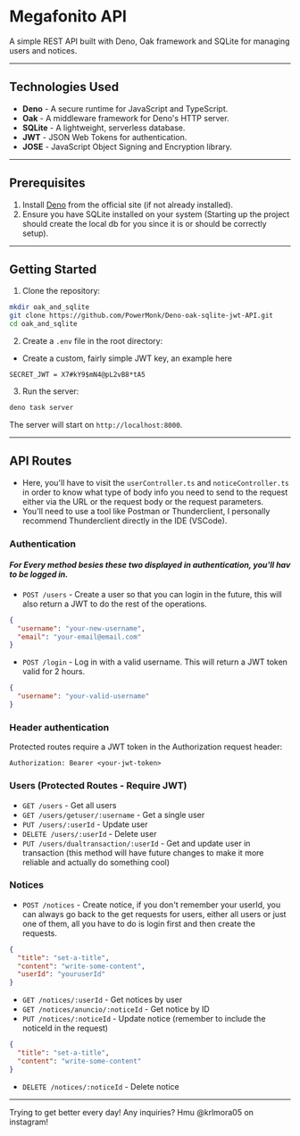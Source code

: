 # Megafonito API

A simple REST API built with Deno, Oak framework and SQLite for managing users and notices.

---

## Technologies Used

- **Deno** - A secure runtime for JavaScript and TypeScript.
- **Oak** - A middleware framework for Deno's HTTP server.
- **SQLite** - A lightweight, serverless database.
- **JWT** - JSON Web Tokens for authentication.
- **JOSE** - JavaScript Object Signing and Encryption library.

---

## Prerequisites

1. Install [Deno](https://docs.deno.com/runtime/getting_started/installation/) from the official site (if not already installed).
2. Ensure you have SQLite installed on your system (Starting up the project should create the local db for you since it is or should be correctly setup).

---

## Getting Started

1. Clone the repository:

```bash
mkdir oak_and_sqlite
git clone https://github.com/PowerMonk/Deno-oak-sqlite-jwt-API.git
cd oak_and_sqlite
```

2. Create a `.env` file in the root directory:

- Create a custom, fairly simple JWT key, an example here

```
SECRET_JWT = X7#kY9$mN4@pL2vB8*tA5
```

3. Run the server:

```bash
deno task server
```

The server will start on `http://localhost:8000`.

---

## API Routes

- Here, you'll have to visit the `userController.ts` and `noticeController.ts` in order to know what type of body info you need to send to the request either via the URL or the request body or the request parameters.
- You'll need to use a tool like Postman or Thunderclient, I personally recommend Thunderclient directly in the IDE (VSCode).

### Authentication

#### **_For Every method besies these two displayed in authentication, you'll hav to be logged in._**

- `POST /users` - Create a user so that you can login in the future, this will also return a JWT to do the rest of the operations.

```json
{
  "username": "your-new-username",
  "email": "your-email@email.com"
}
```

- `POST /login` - Log in with a valid username. This will return a JWT token valid for 2 hours.

```json
{
  "username": "your-valid-username"
}
```

### Header authentication

Protected routes require a JWT token in the Authorization request header:

```
Authorization: Bearer <your-jwt-token>
```

### Users (Protected Routes - Require JWT)

- `GET /users` - Get all users
- `GET /users/getuser/:username` - Get a single user
- `PUT /users/:userId` - Update user
- `DELETE /users/:userId` - Delete user
- `PUT /users/dualtransaction/:userId` - Get and update user in transaction (this method will have future changes to make it more reliable and actually do something cool)

### Notices

- `POST /notices` - Create notice, if you don't remember your userId, you can always go back to the get requests for users, either all users or just one of them, all you have to do is login first and then create the requests.

```json
{
  "title": "set-a-title",
  "content": "write-some-content",
  "userId": "youruserId"
}
```

- `GET /notices/:userId` - Get notices by user
- `GET /notices/anuncio/:noticeId` - Get notice by ID
- `PUT /notices/:noticeId` - Update notice (remember to include the noticeId in the request)

```json
{
  "title": "set-a-title",
  "content": "write-some-content"
}
```

- `DELETE /notices/:noticeId` - Delete notice

---

Trying to get better every day!
Any inquiries? Hmu @krlmora05 on instagram!
